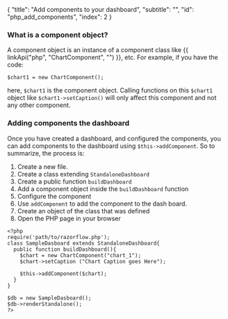 <meta>
{
    "title": "Add components to your dashboard",
    "subtitle": "",
    "id": "php_add_components",
    "index": 2
}
</meta>

### What is a component object?

A component object is an instance of a component class like {{ linkApi("php", "ChartComponent", "") }}, etc. For example, if you have the code:

~~~
$chart1 = new ChartComponent();
~~~

here, `$chart1` is the component object. Calling functions on this `$chart1` object like `$chart1->setCaption()` will only affect this component and not any other component.

### Adding components the dashboard

Once you have created a dashboard, and configured the components, you can add components to the dashboard using `$this->addComponent`. So to summarize, the process is:

1. Create a new file.
2. Create a class extending `StandaloneDashboard`
3. Create a public function `buildDashboard`
4. Add a component object inside the `buildDashboard` function
5. Configure the component
6. Use `addComponent` to add the component to the dash board.
7. Create an object of the class that was defined
8. Open the PHP page in your browser

~~~
<?php
require('path/to/razorflow.php');
class SampleDasboard extends StandaloneDashboard{
  public function buildDashboard(){
    $chart = new ChartComponent("chart_1");
    $chart->setCaption ("Chart Caption goes Here");

    $this->addComponent($chart);
  }
}

$db = new SampleDasboard();
$db->renderStandalone();
?>
~~~
